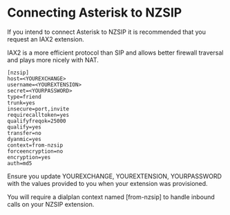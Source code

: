 
# Connecting Asterisk to NZSIP

If you intend to connect Asterisk to NZSIP it is recommended that you request an IAX2 extension.

IAX2 is a more efficient protocol than SIP and allows better firewall traversal and plays more nicely with NAT.

```
[nzsip]
host=<YOUREXCHANGE>
username=<YOUREXTENSION>
secret=<YOURPASSWORD>
type=friend
trunk=yes
insecure=port,invite
requirecalltoken=yes
qualifyfreqok=25000
qualify=yes
transfer=no
dyanmic=yes
context=from-nzsip
forceencryption=no
encryption=yes
auth=md5
```

Ensure you update YOUREXCHANGE, YOUREXTENSION, YOURPASSWORD with the values provided to you when your extension was provisioned.


You will require a dialplan context named [from-nzsip] to handle inbound calls on your NZSIP extension.


